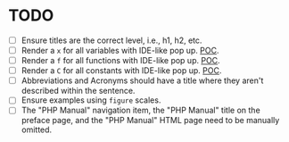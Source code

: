 # TODO

- [ ] Ensure titles are the correct level, i.e., h1, h2, etc.
- [ ] Render a `x` for all variables with IDE-like pop up. [POC](https://twitter.com/timacdonald87/status/1647049647729553408).
- [ ] Render a `f` for all functions with IDE-like pop up. [POC](https://twitter.com/timacdonald87/status/1647049647729553408).
- [ ] Render a `C` for all constants with IDE-like pop up. [POC](https://twitter.com/timacdonald87/status/1647049647729553408).
- [ ] Abbreviations and Acronyms should have a title where they aren't described within the sentence.
- [ ] Ensure examples using `figure` scales.
- [ ] The "PHP Manual" navigation item, the "PHP Manual" title on the preface page, and the "PHP Manual" HTML page need to be manually omitted.

